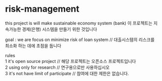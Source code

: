 # risk-management

this project is will make sustainable economy system (bank)
이 프로젝트는 지속가능한 경제(은행) 시스템을 만들기 위한 것입니다


goal : we are focus on minimize risk of loan system // 대출시스템의 리스크를 최소화 하는 데에 초점을 둡니다

<p>
rules<br>
1 it's open source project // 해당 프로젝트는 오픈소스 프로젝트입니다 <br>
2 using only for research // 연구용으로만 사용하십시오<br>
3 it's not have limit of participate // 참여에 대한 제한은 없습니다.<br>

</p>
